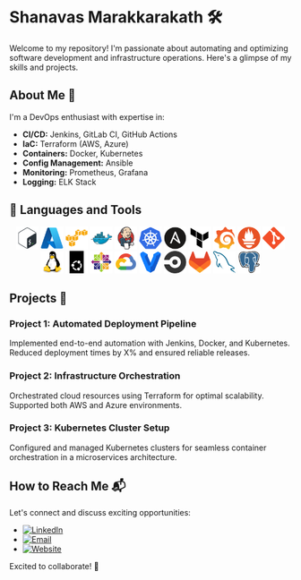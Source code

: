 # Shanavas Marakkarakath 🛠️

Welcome to my repository! I'm passionate about automating and optimizing software development and infrastructure operations. Here's a glimpse of my skills and projects.

## About Me 👋

I'm a DevOps enthusiast with expertise in:

- **CI/CD:** Jenkins, GitLab CI, GitHub Actions
- **IaC:** Terraform (AWS, Azure)
- **Containers:** Docker, Kubernetes
- **Config Management:** Ansible
- **Monitoring:** Prometheus, Grafana
- **Logging:** ELK Stack


## 🧰 Languages and Tools

<p align="center">
  <img alt="Bash" width="40px" src="https://github.com/devicons/devicon/blob/v2.15.1/icons/bash/bash-original.svg" />
  <img alt="Azure" width="40px" src="https://github.com/devicons/devicon/blob/v2.15.1/icons/azure/azure-original.svg"/>
  <img alt="AWS" width="40px" src="https://github.com/devicons/devicon/blob/v2.15.1/icons/amazonwebservices/amazonwebservices-original.svg"/>
  <img alt="Docker" width="40px" src="https://github.com/devicons/devicon/blob/v2.15.1/icons/docker/docker-original.svg"/>
  <img alt="Jenkins" width="40px" src="https://github.com/devicons/devicon/blob/v2.15.1/icons/jenkins/jenkins-original.svg"/>
  <img alt="Kubernetes" width="40px" src="https://github.com/devicons/devicon/blob/v2.15.1/icons/kubernetes/kubernetes-plain.svg"/>
  <img alt="Ansible" width="40px" src="https://github.com/devicons/devicon/blob/v2.15.1/icons/ansible/ansible-original.svg"/>
  <img alt="Terraform" width="40px" src="https://github.com/devicons/devicon/blob/v2.15.1/icons/terraform/terraform-plain.svg"/>
  <img alt="Grafana" width="40px" src="https://github.com/devicons/devicon/blob/v2.15.1/icons/grafana/grafana-original.svg" />
  <img alt="Prometheus" width="40px" src="https://github.com/devicons/devicon/blob/v2.15.1/icons/prometheus/prometheus-original.svg" />
  <img alt="Git" width="40px" src="https://github.com/devicons/devicon/blob/v2.15.1/icons/git/git-original.svg" />
  <img alt="Linux" width="40px" src="https://github.com/devicons/devicon/blob/v2.15.1/icons/linux/linux-original.svg" />
  <img alt="Ubuntu" width="40px" src="https://github.com/devicons/devicon/blob/v2.15.1/icons/ubuntu/ubuntu-plain.svg" />
  <img alt="CentOS" width="40px" src="https://github.com/devicons/devicon/blob/v2.15.1/icons/centos/centos-original.svg" />
  <img alt="Google Cloud Platform" width="40px" src="https://github.com/devicons/devicon/blob/v2.15.1/icons/googlecloud/googlecloud-original.svg" />
  <img alt="Vagrant" width="40px" src="https://github.com/devicons/devicon/blob/v2.15.1/icons/vagrant/vagrant-original.svg" />
  <img alt="CircleCI" width="40px" src="https://github.com/devicons/devicon/blob/v2.15.1/icons/circleci/circleci-plain.svg" />
  <img alt="GitLab" width="40px" src="https://github.com/devicons/devicon/blob/v2.15.1/icons/gitlab/gitlab-original.svg" />
  <img alt="MySQL" width="40px" src="https://github.com/devicons/devicon/blob/v2.15.1/icons/mysql/mysql-original.svg" />
  <img alt="PostgreSQL" width="40px" src="https://github.com/devicons/devicon/blob/v2.15.1/icons/postgresql/postgresql-original.svg" />
</p>

##

## Projects 🚀

### Project 1: Automated Deployment Pipeline

Implemented end-to-end automation with Jenkins, Docker, and Kubernetes. Reduced deployment times by X% and ensured reliable releases.

### Project 2: Infrastructure Orchestration

Orchestrated cloud resources using Terraform for optimal scalability. Supported both AWS and Azure environments.

### Project 3: Kubernetes Cluster Setup

Configured and managed Kubernetes clusters for seamless container orchestration in a microservices architecture.

## How to Reach Me 📬

Let's connect and discuss exciting opportunities:

- [![LinkedIn](https://img.shields.io/badge/LinkedIn-MShanavas-blue?style=for-the-badge&logo=linkedin)](https://www.linkedin.com/in/mshanavas)
- [![Email](https://img.shields.io/badge/Email-shanavasshekkeer%40gmail.com-red?style=for-the-badge&logo=gmail)](mailto:shanavasshekkeer@gmail.com)
- [![Website](https://img.shields.io/badge/Website-yourwebsite.com-green?style=for-the-badge&logo=google-chrome)](https://mshanavas.github.io/MShanavas/)


Excited to collaborate! 🤝
